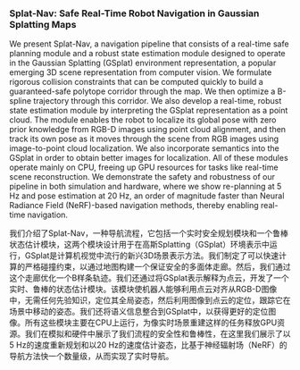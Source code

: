 ### Splat-Nav: Safe Real-Time Robot Navigation in Gaussian Splatting Maps

We present Splat-Nav, a navigation pipeline that consists of a real-time safe planning module and a robust state estimation module designed to operate in the Gaussian Splatting (GSplat) environment representation, a popular emerging 3D scene representation from computer vision. We formulate rigorous collision constraints that can be computed quickly to build a guaranteed-safe polytope corridor through the map. We then optimize a B-spline trajectory through this corridor. We also develop a real-time, robust state estimation module by interpreting the GSplat representation as a point cloud. The module enables the robot to localize its global pose with zero prior knowledge from RGB-D images using point cloud alignment, and then track its own pose as it moves through the scene from RGB images using image-to-point cloud localization. We also incorporate semantics into the GSplat in order to obtain better images for localization. All of these modules operate mainly on CPU, freeing up GPU resources for tasks like real-time scene reconstruction. We demonstrate the safety and robustness of our pipeline in both simulation and hardware, where we show re-planning at 5 Hz and pose estimation at 20 Hz, an order of magnitude faster than Neural Radiance Field (NeRF)-based navigation methods, thereby enabling real-time navigation.

我们介绍了Splat-Nav，一种导航流程，它包括一个实时安全规划模块和一个鲁棒状态估计模块，这两个模块设计用于在高斯Splatting（GSplat）环境表示中运行，GSplat是计算机视觉中流行的新兴3D场景表示方法。我们制定了可以快速计算的严格碰撞约束，以通过地图构建一个保证安全的多面体走廊。然后，我们通过这个走廊优化一个B样条轨迹。我们还通过将GSplat表示解释为点云，开发了一个实时、鲁棒的状态估计模块。该模块使机器人能够利用点云对齐从RGB-D图像中，无需任何先验知识，定位其全局姿态，然后利用图像到点云的定位，跟踪它在场景中移动的姿态。我们还将语义信息整合到GSplat中，以获得更好的定位图像。所有这些模块主要在CPU上运行，为像实时场景重建这样的任务释放GPU资源。我们在模拟和硬件中展示了我们流程的安全性和鲁棒性，在这里我们展示了以5 Hz的速度重新规划和以20 Hz的速度估计姿态，比基于神经辐射场（NeRF）的导航方法快一个数量级，从而实现了实时导航。
